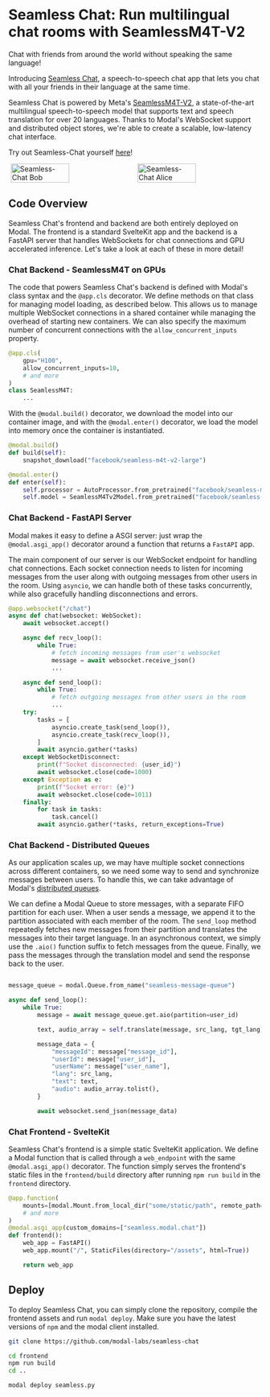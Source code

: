 # Seamless Chat: Run multilingual chat rooms with SeamlessM4T-V2

Chat with friends from around the world without speaking the same language!

Introducing [Seamless Chat](https://github.com/modal-labs/seamless-chat), a speech-to-speech chat app that lets you chat with all your friends in their language at the same time.

Seamless Chat is powered by Meta's [SeamlessM4T-V2](https://github.com/facebookresearch/seamless_communication/tree/main), a state-of-the-art multilingual speech-to-speech model that supports text and speech translation for over 20 languages. Thanks to Modal's WebSocket support and distributed object stores, we're able to create a scalable, low-latency chat interface.

Try out Seamless-Chat yourself [here](https://seamless.modal.chat)!

<div style="display: flex; justify-content: space-around;">
  <img src="https://modal-cdn.com/seamless-chat/bob.png" alt="Seamless-Chat Bob" width="48%">
  <img src="https://modal-cdn.com/seamless-chat/alice.png" alt="Seamless-Chat Alice" width="48%">
</div>

## Code Overview

Seamless Chat's frontend and backend are both entirely deployed on Modal. The frontend is a standard SvelteKit app and the backend is a FastAPI server that handles WebSockets for chat connections and GPU accelerated inference. Let's take a look at each of these in more detail!

### Chat Backend - SeamlessM4T on GPUs

The code that powers Seamless Chat's backend is defined with Modal's class syntax and the `@app.cls` decorator. We define methods on that class for managing model loading, as described below. This allows us to manage multiple WebSocket connections in a shared container while managing the overhead of starting new containers. We can also specify the maximum number of concurrent connections with the `allow_concurrent_inputs` property.

```python
@app.cls(
    gpu="H100",
    allow_concurrent_inputs=10,
    # and more
)
class SeamlessM4T:
    ...
```

With the `@modal.build()` decorator, we download the model into our container image, and with the `@modal.enter()` decorator, we load the model into memory once the container is instantiated.

```python notest
@modal.build()
def build(self):
    snapshot_download("facebook/seamless-m4t-v2-large")

@modal.enter()
def enter(self):
    self.processor = AutoProcessor.from_pretrained("facebook/seamless-m4t-v2-large")
    self.model = SeamlessM4Tv2Model.from_pretrained("facebook/seamless-m4t-v2-large").to("cuda")
```

### Chat Backend - FastAPI Server

Modal makes it easy to define a ASGI server: just wrap the `@modal.asgi_app()` decorator around a function that returns a `FastAPI` app.

The main component of our server is our WebSocket endpoint for handling chat connections. Each socket connection needs to listen for incoming messages from the user along with outgoing messages from other users in the room. Using `asyncio`, we can handle both of these tasks concurrently, while also gracefully handling disconnections and errors.

```python notest
@app.websocket("/chat")
async def chat(websocket: WebSocket):
    await websocket.accept()

    async def recv_loop():
        while True:
            # fetch incoming messages from user's websocket
            message = await websocket.receive_json()
            ...

    async def send_loop():
        while True:
            # fetch outgoing messages from other users in the room
            ...
    try:
        tasks = [
            asyncio.create_task(send_loop()),
            asyncio.create_task(recv_loop()),
        ]
        await asyncio.gather(*tasks)
    except WebSocketDisconnect:
        print(f"Socket disconnected: {user_id}")
        await websocket.close(code=1000)
    except Exception as e:
        print(f"Socket error: {e}")
        await websocket.close(code=1011)
    finally:
        for task in tasks:
            task.cancel()
        await asyncio.gather(*tasks, return_exceptions=True)
```

### Chat Backend - Distributed Queues

As our application scales up, we may have multiple socket connections across different containers, so we need some way to send and synchronize messages between users. To handle this, we can take advantage of Modal's [distributed queues](https://modal.com/docs/guide/dicts-and-queues#modal-queues).

We can define a Modal Queue to store messages, with a separate FIFO partition for each user. When a user sends a message, we append it to the partition associated with each member of the room. The `send_loop` method repeatedly fetches new messages from their partition and translates the messages into their target language. In an asynchronous context, we simply use the `.aio()` function suffix to fetch messages from the queue. Finally, we pass the messages through the translation model and send the response back to the user.

```python

message_queue = modal.Queue.from_name("seamless-message-queue")

async def send_loop():
    while True:
        message = await message_queue.get.aio(partition=user_id)

        text, audio_array = self.translate(message, src_lang, tgt_lang)

        message_data = {
            "messageId": message["message_id"],
            "userId": message["user_id"],
            "userName": message["user_name"],
            "lang": src_lang,
            "text": text,
            "audio": audio_array.tolist(),
        }

        await websocket.send_json(message_data)
```

### Chat Frontend - SvelteKit

Seamless Chat's frontend is a simple static SvelteKit application. We define a Modal function that is called through a `web_endpoint` with the same `@modal.asgi_app()` decorator. The function simply serves the frontend's static files in the `frontend/build` directory after running `npm run build` in the `frontend` directory.

```python
@app.function(
    mounts=[modal.Mount.from_local_dir("some/static/path", remote_path="/assets")],
    # and more
)
@modal.asgi_app(custom_domains=["seamless.modal.chat"])
def frontend():
    web_app = FastAPI()
    web_app.mount("/", StaticFiles(directory="/assets", html=True))

    return web_app
```

## Deploy

To deploy Seamless Chat, you can simply clone the repository, compile the frontend assets and run `modal deploy`. Make sure you have the latest versions of `npm` and the modal client installed.

```bash
git clone https://github.com/modal-labs/seamless-chat

cd frontend
npm run build
cd ..

modal deploy seamless.py
```
